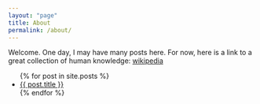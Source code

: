 ```yaml
---
layout: "page"
title: About
permalink: /about/
---
```


Welcome. One day, I may have many posts here. For now, here is a link to a great collection of human knowledge: [wikipedia](https://wikipedia.org)


<ul>
{% for post in site.posts %}
    <li>
        <a href="{{ post.url }}">{{ post.title }}</a>
    </li>
{% endfor %}
</ul>